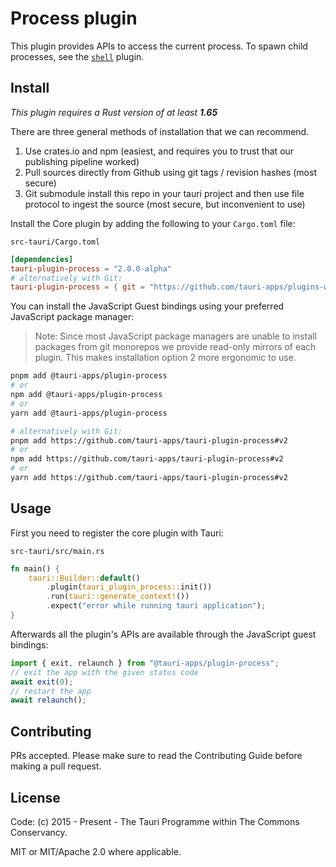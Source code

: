 # Process plugin

This plugin provides APIs to access the current process. To spawn child processes, see the [`shell`](https://github.com/tauri-apps/tauri-plugin-shell) plugin.

## Install

_This plugin requires a Rust version of at least **1.65**_

There are three general methods of installation that we can recommend.

1. Use crates.io and npm (easiest, and requires you to trust that our publishing pipeline worked)
2. Pull sources directly from Github using git tags / revision hashes (most secure)
3. Git submodule install this repo in your tauri project and then use file protocol to ingest the source (most secure, but inconvenient to use)

Install the Core plugin by adding the following to your `Cargo.toml` file:

`src-tauri/Cargo.toml`

```toml
[dependencies]
tauri-plugin-process = "2.0.0-alpha"
# alternatively with Git:
tauri-plugin-process = { git = "https://github.com/tauri-apps/plugins-workspace", branch = "v2" }
```

You can install the JavaScript Guest bindings using your preferred JavaScript package manager:

> Note: Since most JavaScript package managers are unable to install packages from git monorepos we provide read-only mirrors of each plugin. This makes installation option 2 more ergonomic to use.

```sh
pnpm add @tauri-apps/plugin-process
# or
npm add @tauri-apps/plugin-process
# or
yarn add @tauri-apps/plugin-process

# alternatively with Git:
pnpm add https://github.com/tauri-apps/tauri-plugin-process#v2
# or
npm add https://github.com/tauri-apps/tauri-plugin-process#v2
# or
yarn add https://github.com/tauri-apps/tauri-plugin-process#v2
```

## Usage

First you need to register the core plugin with Tauri:

`src-tauri/src/main.rs`

```rust
fn main() {
    tauri::Builder::default()
        .plugin(tauri_plugin_process::init())
        .run(tauri::generate_context!())
        .expect("error while running tauri application");
}
```

Afterwards all the plugin's APIs are available through the JavaScript guest bindings:

```javascript
import { exit, relaunch } from "@tauri-apps/plugin-process";
// exit the app with the given status code
await exit(0);
// restart the app
await relaunch();
```

## Contributing

PRs accepted. Please make sure to read the Contributing Guide before making a pull request.

## License

Code: (c) 2015 - Present - The Tauri Programme within The Commons Conservancy.

MIT or MIT/Apache 2.0 where applicable.
